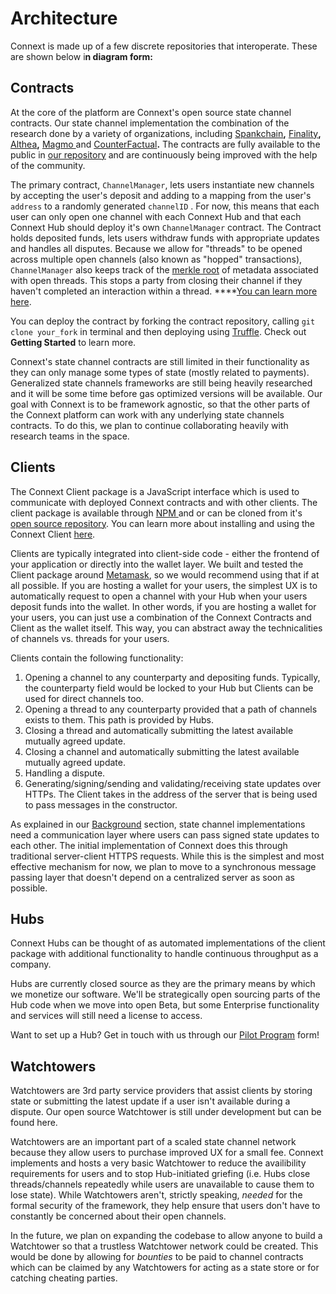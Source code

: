 # Architecture

Connext is made up of a few discrete repositories that interoperate. These are shown below i**n diagram form:**

## Contracts

At the core of the platform are Connext's open source state channel contracts. Our state channel implementation the combination of the research done by a variety of organizations, including [Spankchain](https://github.com/SpankChain/general-state-channels/)**,** [Finality](https://finalitylabs.io)**,** [Althea](https://altheamesh.com/blog/altheas-multihop-payment-channels/)**,** [Magmo ](https://magmo.com/)and [CounterFactual](https://counterfactual.com/)**.** The contracts are fully available to the public in [our repository](https://github.com/ConnextProject/) and are continuously being improved with the help of the community.

The primary contract, `ChannelManager`, lets users instantiate new channels by accepting the user's deposit and adding to a mapping from the user's `address` to a randomly generated `channelID` . For now, this means that each user can only open one channel with each Connext Hub and that each Connext Hub should deploy it's own `ChannelManager` contract. The Contract holds deposited funds, lets users withdraw funds with appropriate updates and handles all disputes. Because we allow for "threads" to be opened across multiple open channels \(also known as "hopped" transactions\), `ChannelManager` also keeps track of the [merkle root](https://brilliant.org/wiki/merkle-tree/) of metadata associated with open threads. This stops a party from closing their channel if they haven't completed an interaction within a thread. ****[You can learn more here](../background-on-state-channels.md).

You can deploy the contract by forking the contract repository, calling `git clone your_fork` in terminal and then deploying using [Truffle](https://truffleframework.com/). Check out **Getting Started** to learn more.

Connext's state channel contracts are still limited in their functionality as they can only manage some types of state \(mostly related to payments\). Generalized state channels frameworks are still being heavily researched and it will be some time before gas optimized versions will be available. Our goal with Connext is to be framework agnostic, so that the other parts of the Connext platform can work with any underlying state channels contracts. To do this, we plan to continue collaborating heavily with research teams in the space.

## Clients

The Connext Client package is a JavaScript interface which is used to communicate with deployed Connext contracts and with other clients. The client package is available through [NPM ](https://www.npmjs.com/package/connext)and or can be cloned from it's [open source repository](https://github.com/ConnextProject/connext-client). You can learn more about installing and using the Connext Client [here](../connext/).

Clients are typically integrated into client-side code - either the frontend of your application or directly into the wallet layer. We built and tested the Client package around [Metamask](https://metamask.io), so we would recommend using that if at all possible. If you are hosting a wallet for your users, the simplest UX is to automatically request to open a channel with your Hub when your users deposit funds into the wallet. In other words, if you are hosting a wallet for your users, you can just use a combination of the Connext Contracts and Client as the wallet itself. This way, you can abstract away the technicalities of channels vs. threads for your users.

Clients contain the following functionality:

1. Opening a channel to any counterparty and depositing funds. Typically, the counterparty field would be locked to your Hub but Clients can be used for direct channels too.
2. Opening a thread to any counterparty provided that a path of channels exists to them. This path is provided by Hubs.
3. Closing a thread and automatically submitting the latest available mutually agreed update.
4. Closing a channel and automatically submitting the latest available mutually agreed update.
5. Handling a dispute.
6. Generating/signing/sending and validating/receiving state updates over HTTPs. The Client takes in the address of the server that is being used to pass messages in the constructor.

As explained in our [Background](../background-on-state-channels.md) section, state channel implementations need a communication layer where users can pass signed state updates to each other. The initial implementation of Connext does this through traditional server-client HTTPS requests. While this is the simplest and most effective mechanism for now, we plan to move to a synchronous message passing layer that doesn't depend on a centralized server as soon as possible.

## Hubs

Connext Hubs can be thought of as automated implementations of the client package with additional functionality to handle continuous throughput as a company.

 Hubs are currently closed source as they are the primary means by which we monetize our software. We'll be strategically open sourcing parts of the Hub code when we move into open Beta, but some Enterprise functionality and services will still need a license to access.

Want to set up a Hub? Get in touch with us through our [Pilot Program](http://connext.network) form!

## Watchtowers

Watchtowers are 3rd party service providers that assist clients by storing state or submitting the latest update if a user isn't available during a dispute. Our open source Watchtower is still under development but can be found here.

Watchtowers are an important part of a scaled state channel network because they allow users to purchase improved UX for a small fee. Connext implements and hosts a very basic Watchtower to reduce the availibility requirements for users and to stop Hub-initiated griefing \(i.e. Hubs close threads/channels repeatedly while users are unavailable to cause them to lose state\). While Watchtowers aren't, strictly speaking, _needed_ for the formal security of the framework, they help ensure that users don't have to constantly be concerned about their open channels.

In the future, we plan on expanding the codebase to allow anyone to build a Watchtower so that a trustless Watchtower network could be created. This would be done by allowing for _bounties_ to be paid to channel contracts which can be claimed by any Watchtowers for acting as a state store or for catching cheating parties. 

